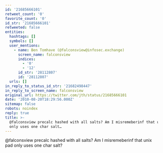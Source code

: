 ```yaml
---
id: '21685666101'
retweet_count: '0'
favorite_count: '0'
id_str: '21685666101'
retweeted: false
entities:
  hashtags: []
  symbols: []
  user_mentions:
    - name: Ben Tomhave (@falconsview@infosec.exchange)
      screen_name: falconsview
      indices:
        - '0'
        - '12'
      id_str: '28112807'
      id: '28112807'
  urls: []
in_reply_to_status_id_str: '21682498447'
in_reply_to_screen_name: falconsview
original_url: https://twitter.com/jth/status/21685666101
date: '2010-08-20T18:29:56.000Z'
sitemap: false
robots: noindex
reply: true
title: >-
  @falconsview precalc hashed with all salts? Am I misremeberinf that unix pad
  only uses one char salt…
---
```


@falconsview precalc hashed with all salts? Am I misremeberinf that unix pad only uses one char salt?
